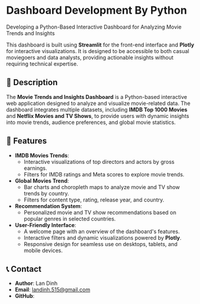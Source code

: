 # Dashboard Development By Python
Developing a Python-Based Interactive Dashboard for Analyzing Movie Trends and Insights

This dashboard is built using **Streamlit** for the front-end interface and **Plotly** for interactive visualizations. It is designed to be accessible to both casual moviegoers and data analysts, providing actionable insights without requiring technical expertise.


## 📌 Description
The **Movie Trends and Insights Dashboard** is a Python-based interactive web application designed to analyze and visualize movie-related data. The dashboard integrates multiple datasets, including **IMDB Top 1000 Movies** and **Netflix Movies and TV Shows**, to provide users with dynamic insights into movie trends, audience preferences, and global movie statistics.

## 🚀 Features
- **IMDB Movies Trends**:
  - Interactive visualizations of top directors and actors by gross earnings.
  - Filters for IMDB ratings and Meta scores to explore movie trends.
- **Global Movies Trend**:
  - Bar charts and choropleth maps to analyze movie and TV show trends by country.
  - Filters for content type, rating, release year, and country.
- **Recommendation System**:
  - Personalized movie and TV show recommendations based on popular genres in selected countries.
- **User-Friendly Interface**:
  - A welcome page with an overview of the dashboard's features.
  - Interactive filters and dynamic visualizations powered by **Plotly**.
  - Responsive design for seamless use on desktops, tablets, and mobile devices.

## 📞 Contact
- **Author**: Lan Dinh
- **Email**: landinh.515@gmail.com
- **GitHub**: 
